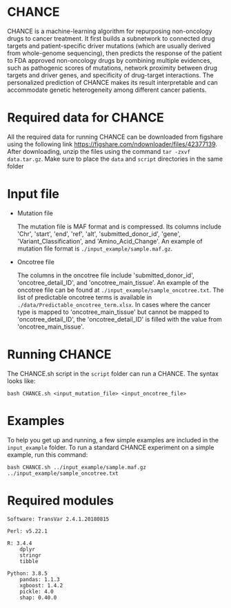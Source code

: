 CHANCE
===
CHANCE is a machine-learning algorithm for repurposing non-oncology drugs to cancer treatment. It first builds a subnetwork to connected drug targets and patient-specific driver mutations (which are usually derived from whole-genome sequencing), then predicts the response of the patient to FDA approved non-oncology drugs by combining multiple evidences, such as pathogenic scores of mutations, network proximity between drug targets and driver genes, and specificity of drug-target interactions. The personalized prediction of CHANCE makes its result  interpretable and can accommodate genetic heterogeneity among different cancer patients.


Required data for CHANCE
===
All the required data for running CHANCE can be downloaded from figshare using the following link https://figshare.com/ndownloader/files/42377139. After downloading, unzip the files using the command `tar -zxvf data.tar.gz`. Make sure to place the `data` and `script` directories in the same folder
    
Input file
===
- Mutation file

    The mutation file is MAF format and is compressed. Its columns include 'Chr', 'start', 'end', 'ref', 'alt', 'submitted_donor_id', 'gene', 'Variant_Classification', and 'Amino_Acid_Change'. An example of mutation file format is `./input_example/sample.maf.gz`.
   
- Oncotree file
   
    The columns in the oncotree file include 'submitted_donor_id', 'oncotree_detail_ID', and 'oncotree_main_tissue'. An example of the oncotree file can be found at `./input_example/sample_oncotree.txt`. The list of predictable oncotree terms is available in `./data/Predictable_oncotree_term.xlsx`. In cases where the cancer type is mapped to 'oncotree_main_tissue' but cannot be mapped to 'oncotree_detail_ID', the 'oncotree_detail_ID' is filled with the value from 'oncotree_main_tissue'.


Running CHANCE
===
The CHANCE.sh script in the `script` folder can run a CHANCE. The syntax looks like: 

    bash CHANCE.sh <input_mutation_file> <input_oncotree_file>

Examples
===
To help you get up and running, a few simple examples are included in the `input_example` folder.
To run a standard CHANCE experiment on a simple example, run this command:

    bash CHANCE.sh ../input_example/sample.maf.gz ../input_example/sample_oncotree.txt


Required modules
===
    Software: TransVar 2.4.1.20180815

    Perl: v5.22.1
    
    R: 3.4.4
        dplyr
        stringr
        tibble
    
    Python: 3.8.5
        pandas: 1.1.3
        xgboost: 1.4.2
        pickle: 4.0
        shap: 0.40.0
